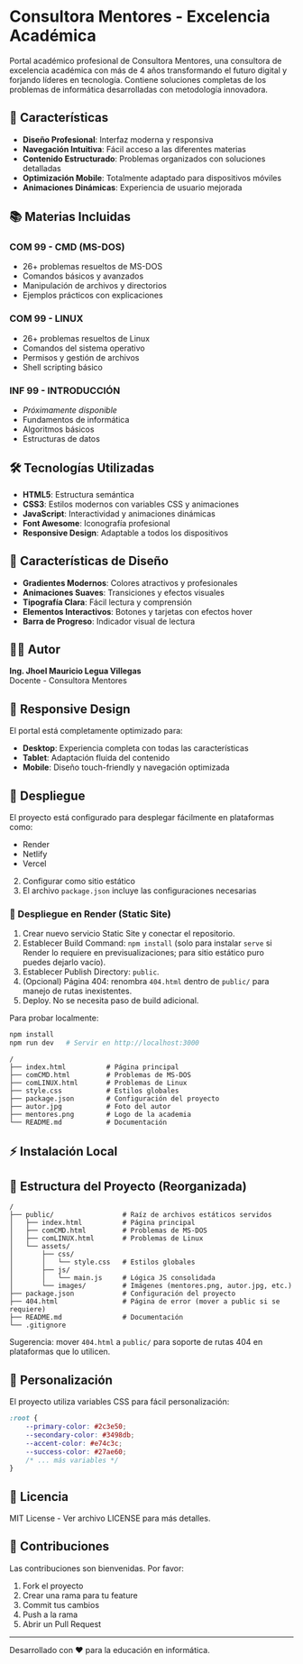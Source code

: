 # Consultora Mentores - Excelencia Académica

Portal académico profesional de Consultora Mentores, una consultora de excelencia académica con más de 4 años transformando el futuro digital y forjando líderes en tecnología. Contiene soluciones completas de los problemas de informática desarrolladas con metodología innovadora.

## 🚀 Características

- **Diseño Profesional**: Interfaz moderna y responsiva
- **Navegación Intuitiva**: Fácil acceso a las diferentes materias
- **Contenido Estructurado**: Problemas organizados con soluciones detalladas
- **Optimización Mobile**: Totalmente adaptado para dispositivos móviles
- **Animaciones Dinámicas**: Experiencia de usuario mejorada

## 📚 Materias Incluidas

### COM 99 - CMD (MS-DOS)
- 26+ problemas resueltos de MS-DOS
- Comandos básicos y avanzados
- Manipulación de archivos y directorios
- Ejemplos prácticos con explicaciones

### COM 99 - LINUX  
- 26+ problemas resueltos de Linux
- Comandos del sistema operativo
- Permisos y gestión de archivos
- Shell scripting básico

### INF 99 - INTRODUCCIÓN
- *Próximamente disponible*
- Fundamentos de informática
- Algoritmos básicos
- Estructuras de datos

## 🛠️ Tecnologías Utilizadas

- **HTML5**: Estructura semántica
- **CSS3**: Estilos modernos con variables CSS y animaciones
- **JavaScript**: Interactividad y animaciones dinámicas
- **Font Awesome**: Iconografía profesional
- **Responsive Design**: Adaptable a todos los dispositivos

## 🎨 Características de Diseño

- **Gradientes Modernos**: Colores atractivos y profesionales
- **Animaciones Suaves**: Transiciones y efectos visuales
- **Tipografía Clara**: Fácil lectura y comprensión
- **Elementos Interactivos**: Botones y tarjetas con efectos hover
- **Barra de Progreso**: Indicador visual de lectura

## 👨‍🏫 Autor

**Ing. Jhoel Mauricio Legua Villegas**  
Docente - Consultora Mentores

## 📱 Responsive Design

El portal está completamente optimizado para:
- **Desktop**: Experiencia completa con todas las características
- **Tablet**: Adaptación fluida del contenido
- **Mobile**: Diseño touch-friendly y navegación optimizada

## 🚀 Despliegue

El proyecto está configurado para desplegar fácilmente en plataformas como:
- Render
- Netlify
- Vercel
2. Configurar como sitio estático
3. El archivo `package.json` incluye las configuraciones necesarias
### 🚀 Despliegue en Render (Static Site)
1. Crear nuevo servicio Static Site y conectar el repositorio.
2. Establecer Build Command: `npm install` (solo para instalar `serve` si Render lo requiere en previsualizaciones; para sitio estático puro puedes dejarlo vacío).
3. Establecer Publish Directory: `public`.
4. (Opcional) Página 404: renombra `404.html` dentro de `public/` para manejo de rutas inexistentes.
5. Deploy. No se necesita paso de build adicional.

Para probar localmente:

```bash
npm install
npm run dev   # Servir en http://localhost:3000
```
```
/
├── index.html          # Página principal
├── comCMD.html         # Problemas de MS-DOS
├── comLINUX.html       # Problemas de Linux
├── style.css           # Estilos globales
├── package.json        # Configuración del proyecto
├── autor.jpg           # Foto del autor
├── mentores.png        # Logo de la academia
└── README.md           # Documentación
```

## ⚡ Instalación Local

## 📁 Estructura del Proyecto (Reorganizada)

```
/
├── public/                 # Raíz de archivos estáticos servidos
│   ├── index.html          # Página principal
│   ├── comCMD.html         # Problemas de MS-DOS
│   ├── comLINUX.html       # Problemas de Linux
│   └── assets/
│       ├── css/
│       │   └── style.css   # Estilos globales
│       ├── js/
│       │   └── main.js     # Lógica JS consolidada
│       └── images/         # Imágenes (mentores.png, autor.jpg, etc.)
├── package.json            # Configuración del proyecto
├── 404.html                # Página de error (mover a public si se requiere)
├── README.md               # Documentación
└── .gitignore
```

Sugerencia: mover `404.html` a `public/` para soporte de rutas 404 en plataformas que lo utilicen.

## 🔧 Personalización

El proyecto utiliza variables CSS para fácil personalización:

```css
:root {
    --primary-color: #2c3e50;
    --secondary-color: #3498db;
    --accent-color: #e74c3c;
    --success-color: #27ae60;
    /* ... más variables */
}
```

## 📄 Licencia

MIT License - Ver archivo LICENSE para más detalles.

## 🤝 Contribuciones

Las contribuciones son bienvenidas. Por favor:
1. Fork el proyecto
2. Crear una rama para tu feature
3. Commit tus cambios
4. Push a la rama
5. Abrir un Pull Request

---

Desarrollado con ❤️ para la educación en informática.